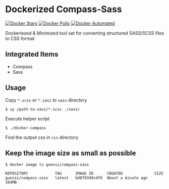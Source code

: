 # Dockerized Compass-Sass

[![Docker Stars](https://img.shields.io/docker/stars/guessi/compass-sass.svg)](https://hub.docker.com/r/guessi/compass-sass/)
[![Docker Pulls](https://img.shields.io/docker/pulls/guessi/compass-sass.svg)](https://hub.docker.com/r/guessi/compass-sass/)
[![Docker Automated](https://img.shields.io/docker/automated/guessi/compass-sass.svg)](https://hub.docker.com/r/guessi/compass-sass/)

Dockeriezed & Minimized tool set for converting structured SASS/SCSS files to CSS format

## Integrated Items

* Compass
* Sass

## Usage

Copy `*.scss` or `*.sass` to `sass` directory

    $ cp /path-to-sass/*.scss ./sass/

Execute helper script

    $ ./docker-compass

Find the output css in `css` directory

## Keep the image size as small as possible

    $ docker image ls guessi/compass-sass

    REPOSITORY            TAG      IMAGE ID      CREATED              SIZE
    guessi/compass-sass   latest   bd879349cdf6  About a minute ago   164MB
